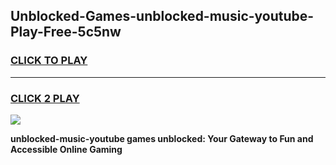 
## Unblocked-Games-unblocked-music-youtube-Play-Free-5c5nw
<h3>
<a href="https://premium76.site?title=unblocked-music-youtube&ref=12A">CLICK TO PLAY</a></h3>
<hr>

<h3>
<a href="https://premium76.site?title=unblocked-music-youtube&ref=12A">CLICK 2 PLAY</a>
  
</h3>

<a href="https://premium76.site?title=unblocked-music-youtube&ref=12A"><img src="https://clearcache.store/games.png"></a>


**unblocked-music-youtube games unblocked: Your Gateway to Fun and Accessible Online Gaming**
